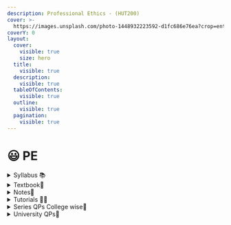 ```yaml
---
description: Professional Ethics - (HUT200)
cover: >-
  https://images.unsplash.com/photo-1448932223592-d1fc686e76ea?crop=entropy&cs=srgb&fm=jpg&ixid=M3wxOTcwMjR8MHwxfHNlYXJjaHw5fHxwcm9mZXNzaW9uYWwlMjBldGhpY3N8ZW58MHx8fHwxNzA2NDM5NDk5fDA&ixlib=rb-4.0.3&q=85
coverY: 0
layout:
  cover:
    visible: true
    size: hero
  title:
    visible: true
  description:
    visible: true
  tableOfContents:
    visible: true
  outline:
    visible: true
  pagination:
    visible: true
---
```


# 😃 PE

<details>

<summary>Syllabus 📚</summary>

[HUT200](https://drive.google.com/file/d/1oR3e-r\_BCWxnywj6iqXozqtQcJ\_KC9rr/view?usp=drive\_link) 👈

</details>

<details>

<summary>Textbook📖</summary>

[PE Textbook](https://drive.google.com/file/d/1tDXxh1V6ehCflweRERtM9BIUn2POxxl\_/view?usp=drive\_link) 👈

</details>

<details>

<summary>Notes📒</summary>

[PE Notes](https://drive.google.com/drive/folders/1Nn4LdL-xaVmEuglImJo5zcgGarhLKnmt?usp=drive\_link) 👈

</details>

<details>

<summary>Tutorials 🧑‍🏫</summary>

[PE - Edutrikz by Hingston](https://youtube.com/playlist?list=PLIex9xdAUpohEU_zgHjeesMUb4b76xMrJ&si=qbzZR5mQFwTuKZAP) 👈

</details>

<details>

<summary>Series QPs College wise📃</summary>

[PE Series QPs](https://drive.google.com/drive/folders/1Va2hI2lJVauYK16Eae-ewx\_eOpDSt7aN?usp=drive\_link) 👈

</details>

<details>

<summary>University QPs📄</summary>

[PE Previous Year QPs ](https://drive.google.com/drive/folders/1X3GsQ2cpSvIaV0XThbAbmyhXdD9obq5b?usp=drive\_link)👈

</details>
